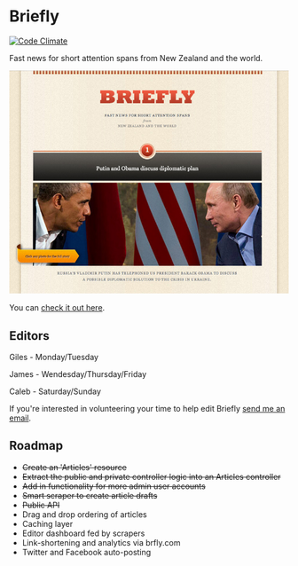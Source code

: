 # Briefly

[![Code Climate](https://codeclimate.com/github/gilest/briefly.png)](https://codeclimate.com/github/gilest/briefly)

Fast news for short attention spans from New Zealand and the world.

![Preview](preview.jpg)

You can [check it out here](http://briefly.co.nz).

## Editors

Giles - Monday/Tuesday

James - Wendesday/Thursday/Friday

Caleb - Saturday/Sunday

If you're interested in volunteering your time to help edit Briefly [send me an email](mailto:iam@gilesthompson.co.nz?subject=Editing%20Briefly).

## Roadmap

* ~~Create an 'Articles' resource~~
* ~~Extract the public and private controller logic into an Articles controller~~
* ~~Add in functionality for more admin user accounts~~
* ~~Smart scraper to create article drafts~~
* ~~Public API~~
* Drag and drop ordering of articles
* Caching layer
* Editor dashboard fed by scrapers
* Link-shortening and analytics via brfly.com
* Twitter and Facebook auto-posting